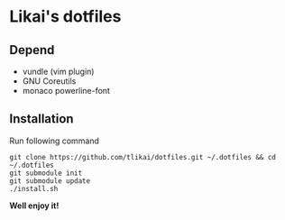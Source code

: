 # Likai's dotfiles

## Depend

* vundle (vim plugin)
* GNU Coreutils
* monaco powerline-font

## Installation

Run following command

```
git clone https://github.com/tlikai/dotfiles.git ~/.dotfiles && cd ~/.dotfiles
git submodule init
git submodule update
./install.sh
```

**Well enjoy it!**
